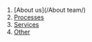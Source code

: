 1. [About us](/About team/)
2. [Processes](/Processes/)
3. [Services](/Services/)
4. [Other](/Other/)
